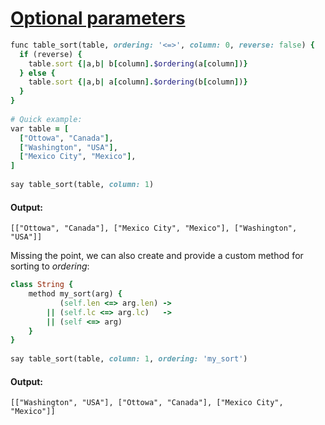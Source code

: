 [1]: http://rosettacode.org/wiki/Optional_parameters

# [Optional parameters][1]

```ruby
func table_sort(table, ordering: '<=>', column: 0, reverse: false) {
  if (reverse) {
    table.sort {|a,b| b[column].$ordering(a[column])}
  } else {
    table.sort {|a,b| a[column].$ordering(b[column])}
  }
}
 
# Quick example:
var table = [
  ["Ottowa", "Canada"],
  ["Washington", "USA"],
  ["Mexico City", "Mexico"],
]
 
say table_sort(table, column: 1)
```

#### Output:
```
[["Ottowa", "Canada"], ["Mexico City", "Mexico"], ["Washington", "USA"]]
```


Missing the point, we can also create and provide a custom method for sorting to _ordering_:

```ruby
class String {
    method my_sort(arg) {
           (self.len <=> arg.len) ->
        || (self.lc <=> arg.lc)   ->
        || (self <=> arg)
    }
}
 
say table_sort(table, column: 1, ordering: 'my_sort')
```

#### Output:
```
[["Washington", "USA"], ["Ottowa", "Canada"], ["Mexico City", "Mexico"]]
```
